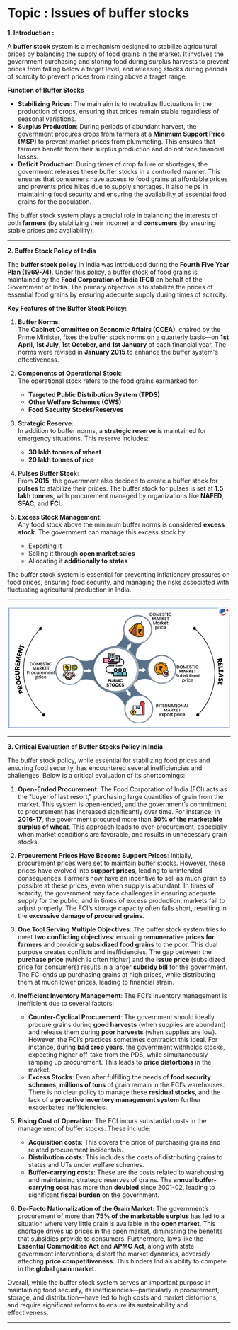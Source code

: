 # Topic :  Issues of buffer stocks



**1. Introduction :**  


A **buffer stock** system is a mechanism designed to stabilize agricultural prices by balancing the supply of food grains in the market. It involves the government purchasing and storing food during surplus harvests to prevent prices from falling below a target level, and releasing stocks during periods of scarcity to prevent prices from rising above a target range.

**Function of Buffer Stocks**  
- **Stabilizing Prices**: The main aim is to neutralize fluctuations in the production of crops, ensuring that prices remain stable regardless of seasonal variations.
- **Surplus Production**: During periods of abundant harvest, the government procures crops from farmers at a **Minimum Support Price (MSP)** to prevent market prices from plummeting. This ensures that farmers benefit from their surplus production and do not face financial losses.
- **Deficit Production**: During times of crop failure or shortages, the government releases these buffer stocks in a controlled manner. This ensures that consumers have access to food grains at affordable prices and prevents price hikes due to supply shortages. It also helps in maintaining food security and ensuring the availability of essential food grains for the population.  

The buffer stock system plays a crucial role in balancing the interests of both **farmers** (by stabilizing their income) and **consumers** (by ensuring stable prices and availability).

----

**2. Buffer Stock Policy of India**

The **buffer stock policy** in India was introduced during the **Fourth Five Year Plan (1969-74)**. Under this policy, a buffer stock of food grains is maintained by the **Food Corporation of India (FCI)** on behalf of the Government of India. The primary objective is to stabilize the prices of essential food grains by ensuring adequate supply during times of scarcity.

**Key Features of the Buffer Stock Policy:**

1. **Buffer Norms**:  
   The **Cabinet Committee on Economic Affairs (CCEA)**, chaired by the Prime Minister, fixes the buffer stock norms on a quarterly basis—on **1st April, 1st July, 1st October, and 1st January** of each financial year. The norms were revised in **January 2015** to enhance the buffer system's effectiveness.

2. **Components of Operational Stock**:  
   The operational stock refers to the food grains earmarked for:
   - **Targeted Public Distribution System (TPDS)**
   - **Other Welfare Schemes (OWS)**  
   - **Food Security Stocks/Reserves**

3. **Strategic Reserve**:  
   In addition to buffer norms, a **strategic reserve** is maintained for emergency situations. This reserve includes:
   - **30 lakh tonnes of wheat**  
   - **20 lakh tonnes of rice**

4. **Pulses Buffer Stock**:  
   From **2015**, the government also decided to create a buffer stock for **pulses** to stabilize their prices. The buffer stock for pulses is set at **1.5 lakh tonnes**, with procurement managed by organizations like **NAFED**, **SFAC**, and **FCI**.

5. **Excess Stock Management**:  
   Any food stock above the minimum buffer norms is considered **excess stock**. The government can manage this excess stock by:
   - Exporting it
   - Selling it through **open market sales**  
   - Allocating it **additionally to states**  

The buffer stock system is essential for preventing inflationary pressures on food prices, ensuring food security, and managing the risks associated with fluctuating agricultural production in India.

----

![alt text](image-6.png)


----

**3. Critical Evaluation of Buffer Stocks Policy in India**

The buffer stock policy, while essential for stabilizing food prices and ensuring food security, has encountered several inefficiencies and challenges. Below is a critical evaluation of its shortcomings:

1. **Open-Ended Procurement**:
   The Food Corporation of India (FCI) acts as the "buyer of last resort," purchasing large quantities of grain from the market. This system is open-ended, and the government’s commitment to procurement has increased significantly over time. For instance, in **2016-17**, the government procured more than **30% of the marketable surplus of wheat**. This approach leads to over-procurement, especially when market conditions are favorable, and results in unnecessary grain stocks.

2. **Procurement Prices Have Become Support Prices**:
   Initially, procurement prices were set to maintain buffer stocks. However, these prices have evolved into **support prices**, leading to unintended consequences. Farmers now have an incentive to sell as much grain as possible at these prices, even when supply is abundant. In times of scarcity, the government may face challenges in ensuring adequate supply for the public, and in times of excess production, markets fail to adjust properly. The FCI’s storage capacity often falls short, resulting in the **excessive damage of procured grains**.

3. **One Tool Serving Multiple Objectives**:
   The buffer stock system tries to meet **two conflicting objectives**: ensuring **remunerative prices for farmers** and providing **subsidized food grains** to the poor. This dual purpose creates conflicts and inefficiencies. The gap between the **purchase price** (which is often higher) and the **issue price** (subsidized price for consumers) results in a larger **subsidy bill** for the government. The FCI ends up purchasing grains at high prices, while distributing them at much lower prices, leading to financial strain.

4. **Inefficient Inventory Management**:
   The FCI’s inventory management is inefficient due to several factors:
   - **Counter-Cyclical Procurement**: The government should ideally procure grains during **good harvests** (when supplies are abundant) and release them during **poor harvests** (when supplies are low). However, the FCI’s practices sometimes contradict this ideal. For instance, during **bad crop years**, the government withholds stocks, expecting higher off-take from the PDS, while simultaneously ramping up procurement. This leads to **price distortions** in the market.
   - **Excess Stocks**: Even after fulfilling the needs of **food security schemes**, **millions of tons** of grain remain in the FCI’s warehouses. There is no clear policy to manage these **residual stocks**, and the lack of a **proactive inventory management system** further exacerbates inefficiencies.

5. **Rising Cost of Operation**:
   The FCI incurs substantial costs in the management of buffer stocks. These include:
   - **Acquisition costs**: This covers the price of purchasing grains and related procurement incidentals.
   - **Distribution costs**: This includes the costs of distributing grains to states and UTs under welfare schemes.
   - **Buffer-carrying costs**: These are the costs related to warehousing and maintaining strategic reserves of grains. The **annual buffer-carrying cost** has more than **doubled** since 2001-02, leading to significant **fiscal burden** on the government.

6. **De-Facto Nationalization of the Grain Market**:
   The government’s procurement of more than **75% of the marketable surplus** has led to a situation where very little grain is available in the **open market**. This shortage drives up prices in the open market, diminishing the benefits that subsidies provide to consumers. Furthermore, laws like the **Essential Commodities Act** and **APMC Act**, along with state government interventions, distort the market dynamics, adversely affecting **price competitiveness**. This hinders India’s ability to compete in the **global grain market**.

Overall, while the buffer stock system serves an important purpose in maintaining food security, its inefficiencies—particularly in procurement, storage, and distribution—have led to high costs and market distortions, and require significant reforms to ensure its sustainability and effectiveness.



------